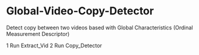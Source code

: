 # Global-Video-Copy-Detector
Detect copy between two videos based with Global Characteristics (Ordinal Measurement Descriptor)

1 Run Extract_Vid
2 Run Copy_Detector
